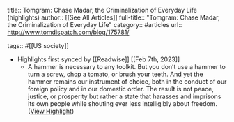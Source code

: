 title:: Tomgram: Chase Madar, the Criminalization of Everyday Life (highlights)
author:: [[See All Articles]]
full-title:: "Tomgram: Chase Madar, the Criminalization of Everyday Life"
category:: #articles
url:: http://www.tomdispatch.com/blog/175781/

tags:: #[[US society]]

- Highlights first synced by [[Readwise]] [[Feb 7th, 2023]]
	- A hammer is necessary to any toolkit. But you don’t use a hammer to turn a screw, chop a tomato, or brush your teeth. And yet the hammer remains our instrument of choice, both in the conduct of our foreign policy and in our domestic order. The result is not peace, justice, or prosperity but rather a state that harasses and imprisons its own people while shouting ever less intelligibly about freedom. ([View Highlight](https://read.readwise.io/read/01grmb7tgm8s68z84ewbnhfje5))